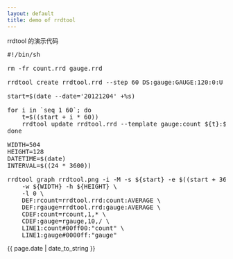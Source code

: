 ```yaml
---
layout: default
title: demo of rrdtool
---
```

rrdtool 的演示代码

<pre>
#!/bin/sh

rm -fr count.rrd gauge.rrd

rrdtool create rrdtool.rrd --step 60 DS:gauge:GAUGE:120:0:U DS:count:COUNTER:120:0:U RRA:AVERAGE:0.5:1:60

start=$(date --date='20121204' +%s)

for i in `seq 1 60`; do
    t=$((start + i * 60))
    rrdtool update rrdtool.rrd --template gauge:count ${t}:${i}:$((i * i * 2))
done

WIDTH=504
HEIGHT=128
DATETIME=$(date)
INTERVAL=$((24 * 3600))

rrdtool graph rrdtool.png -i -M -s ${start} -e $((start + 3600)) \
    -w ${WIDTH} -h ${HEIGHT} \
    -l 0 \
    DEF:rcount=rrdtool.rrd:count:AVERAGE \
    DEF:rgauge=rrdtool.rrd:gauge:AVERAGE \
    CDEF:count=rcount,1,* \
    CDEF:gauge=rgauge,10,/ \
    LINE1:count#00ff00:"count" \
    LINE1:gauge#0000ff:"gauge"
</pre>
{{ page.date | date_to_string }}
